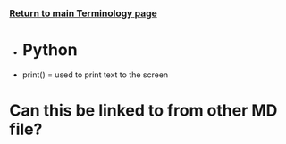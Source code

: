 ### [Return to main Terminology page](https://github.com/hydropero/Terminology)

- # Python
- print() = used to print text to the screen



# Can this be linked to from other MD file?


